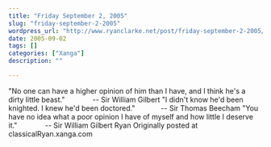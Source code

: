 ```yaml
---
title: "Friday September 2, 2005"
slug: "friday-september-2-2005"
wordpress_url: "http://www.ryanclarke.net/post/friday-september-2-2005/"
date: 2005-09-02
tags: []
categories: ["Xanga"]
description: ""

---
```


"No one can have a higher opinion of him than I have, and I think he's a dirty little beast."
              -- Sir William Gilbert
 "I didn't know he'd been knighted. I knew he'd been doctored."
             -- Sir Thomas Beecham
 "You have no idea what a poor opinion I have of myself and how little I deserve it."
              -- Sir William Gilbert
 Ryan
Originally posted at classicalRyan.xanga.com
